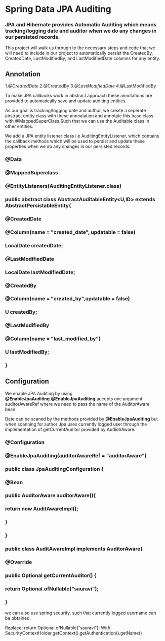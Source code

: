 # Spring Data JPA Auditing

### JPA and Hibernate provides Automatic Auditing which means tracking/logging date and auditor when we do any changes in our persisted records.

This project will walk us through to the necessary steps and code that we will need to include in our project to automatically  persist the CreatedBy, CreatedDate, LastModifiedBy, and LastModifiedDate columns for any entity.

## Annotation 
1.*@CreatedDate
2.*@CreatedBy 
3.*@LastModifiedDate
4.*@LastModifiedBy

To make JPA callbacks work in abstract approach these annotations are provided to automatically save and update auditing entities.

As our goal is tracking/logging date and author, we create a seperate abstract entity class with these annoatation and annotate this base class with @MappedSuperClass.Such that we can use the Auditable class in other entities.

We add a JPA entity listener class i.e AuditingEntityListener, which contains the callback methods which will be used to persist and update these properties when we  do any changes in our persisted records.

### @Data
### @MappedSuperclass
### @EntityListeners(AuditingEntityListener.class)
### public abstract class AbstractAuditableEntity<U,ID> extends AbstractPersistableEntity<ID>{
  
### @CreatedDate
### @Column(name = "created_date", updatable = false)
### LocalDate createdDate;

###    @LastModifiedDate
###    LocalDate lastModifiedDate;

###    @CreatedBy
###    @Column(name = "created_by",updatable = false)
###    U createdBy;

###    @LastModifiedBy
###    @Column(name = "last_modified_by")
###    U lastModifiedBy;
###   }


## Configuration

We enable JPA Auditing by using **@EnableJpaAuditing**.**@EnableJpaAuditing** accepts one argument auditorAwareRef where we need to pass the name of the AuditorAware bean.

Date can be scaned by the methods provided by **@EnableJpaAuditing** but when scanning for author Jpa uses currently logged user through the implementation of getCurrentAuditor provided by AudiotrAware.

### @Configuration
### @EnableJpaAuditing(auditorAwareRef = "auditorAware")
### public class JpaAuditingConfiguration {
###     @Bean
###   public AuditorAware<String> auditorAware(){
###        return new AuditAwareImpl();
###    }
### }

### public class AuditAwareImpl implements AuditorAware<String>{
###    @Override
###    public Optional<String> getCurrentAuditor() {
###        return Optional.ofNullable("sauravi");
###    }

 we can also use spring security, such that currently logged username can be obtained.
 
Replace: return Optional.ofNullable("sauravi");
With:    SecurityContextHolder.getContext().getAuthentication().getName()


